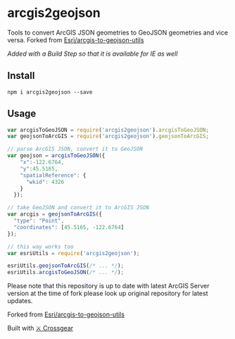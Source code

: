 # arcgis2geojson

Tools to convert ArcGIS JSON geometries to GeoJSON geometries and vice versa.
Forked from [Esri/arcgis-to-geojson-utils](https://github.com/Esri/arcgis-to-geojson-utils)

_Added with a Build Step so that it is available for IE as well_

## Install

```
npm i arcgis2geojson --save
```

## Usage

```js
var arcgisToGeoJSON = require('arcgis2geojson').arcgisToGeoJSON;
var geojsonToArcGIS = require('arcgis2geojson').geojsonToArcGIS;

// parse ArcGIS JSON, convert it to GeoJSON
var geojson = arcgisToGeoJSON({
    "x":-122.6764,
    "y":45.5165,
    "spatialReference": {
      "wkid": 4326
    }
  });

// take GeoJSON and convert it to ArcGIS JSON
var arcgis = geojsonToArcGIS({
  "type": "Point",
  "coordinates": [45.5165, -122.6764]
});
```

```js
// this way works too
var esriUtils = require('arcgis2geojson');

esriUtils.geojsonToArcGIS(/* ... */);
esriUtils.arcgisToGeoJSON(/* ... */);
```

Please note that this repository is up to date with latest ArcGIS Server version at the time of fork please look up original repository for latest updates.

Forked from [Esri/arcgis-to-geojson-utils](https://github.com/Esri/arcgis-to-geojson-utils)

Built with [⚔️ Crossgear](https://github.com/rajatsharma305/crossgear)

